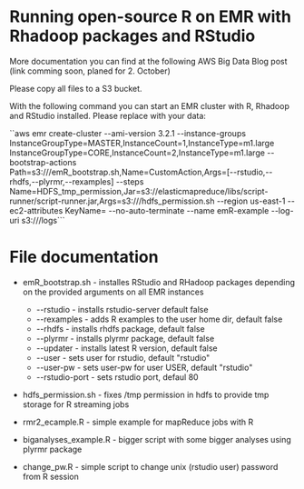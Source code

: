 Running open-source R on EMR with Rhadoop packages and RStudio
=====================

More documentation you can find at the following AWS Big Data Blog post (link comming soon, planed for 2. October)

Please copy all files to a S3 bucket.

With the following command you can start an EMR cluster with R, Rhadoop and RStudio installed. Please replace <YOUR-X> with your data:

``aws emr create-cluster --ami-version 3.2.1 --instance-groups InstanceGroupType=MASTER,InstanceCount=1,InstanceType=m1.large InstanceGroupType=CORE,InstanceCount=2,InstanceType=m1.large --bootstrap-actions  Path=s3://<YOUR-Bucket>/emR_bootstrap.sh,Name=CustomAction,Args=[--rstudio,--rhdfs,--plyrmr,--rexamples] --steps Name=HDFS_tmp_permission,Jar=s3://elasticmapreduce/libs/script-runner/script-runner.jar,Args=s3://<YOUR-BUCKET>/hdfs_permission.sh  --region us-east-1 --ec2-attributes KeyName=<YOUR-SSH-KEY> --no-auto-terminate --name emR-example --log-uri s3://<YOUR-LOG-BUCKET>/logs```


File documentation
=====================
* emR_bootstrap.sh - installes RStudio and RHadoop packages depending on the provided arguments on all EMR instances
  * --rstudio - installs rstudio-server default false
  * --rexamples - adds R examples to the user home dir, default false
  * --rhdfs - installs rhdfs package, default false
  * --plyrmr - installs plyrmr package, default false
  * --updater - installs latest R version, default false
  * --user - sets user for rstudio, default "rstudio"
  * --user-pw - sets user-pw for user USER, default "rstudio"
  * --rstudio-port - sets rstudio port, defaul 80
* hdfs_permission.sh - fixes /tmp permission in hdfs to provide tmp storage for R streaming jobs

* rmr2_ecample.R - simple example for mapReduce jobs with R
* biganalyses_example.R - bigger script with some bigger analyses using plyrmr package
* change_pw.R - simple script to change unix (rstudio user) password from R session